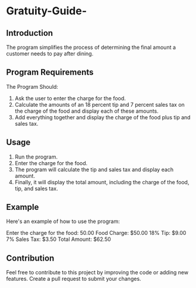 # Gratuity-Guide-

## Introduction
 The program simplifies the process of determining the final amount a customer needs to pay after dining.

 ## Program Requirements
 
 The Program Should:


1. Ask the user to enter the charge for the food.
2. Calculate the amounts of an 18 percent tip and 7 percent sales tax on the charge of the food and display each of these amounts.
3. Add everything together and display the charge of the food plus tip and sales tax.

## Usage

1. Run the program.
2. Enter the charge for the food.
3. The program will calculate the tip and sales tax and display each amount.
4. Finally, it will display the total amount, including the charge of the food, tip, and sales tax.

## Example

Here's an example of how to use the program:

Enter the charge for the food: 50.00
Food Charge: $50.00
18% Tip: $9.00
7% Sales Tax: $3.50
Total Amount: $62.50


## Contribution

Feel free to contribute to this project by improving the code or adding new features. Create a pull request to submit your changes.